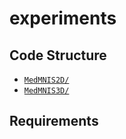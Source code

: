 # experiments

## Code Structure
* [`MedMNIS2D/`](./MedMNIST2D/)
* [`MedMNIS3D/`](./MedMNIST3D/)


## Requirements
